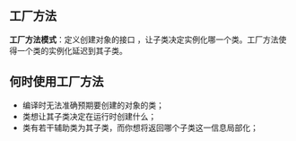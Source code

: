 ## 工厂方法
**工厂方法模式**：定义创建对象的接口 ，让子类决定实例化哪一个类。工厂方法使得一个类的实例化延迟到其子类。

## 何时使用工厂方法
+ 编译时无法准确预期要创建的对象的类；
+ 类想让其子类决定在运行时创建什么；
+ 类有若干辅助类为其子类，而你想将返回哪个子类这一信息局部化；



